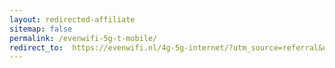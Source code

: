 ```yaml
---
layout: redirected-affiliate
sitemap: false
permalink: /evenwifi-5g-t-mobile/
redirect_to:  https://evenwifi.nl/4g-5g-internet/?utm_source=referral&utm_medium=banner&utm_campaign=onbeperkt4g
---
```

